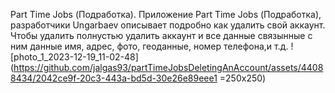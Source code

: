 Part Time Jobs (Подработка).
Приложение Part Time Jobs (Подработка), разработчики Ungarbaev описывает подробно как удалить свой аккаунт.
Чтобы удалить полнустью удалить аккаунт и все данные связынные с ним данные имя, адрес, фото, геоданные, номер телефона,и т.д.
![photo_1_2023-12-19_11-02-48](https://github.com/jalgas93/partTimeJobsDeletingAnAccount/assets/44088434/2042ce9f-20c3-443a-bd5d-30e26e89eee1 =250x250)

